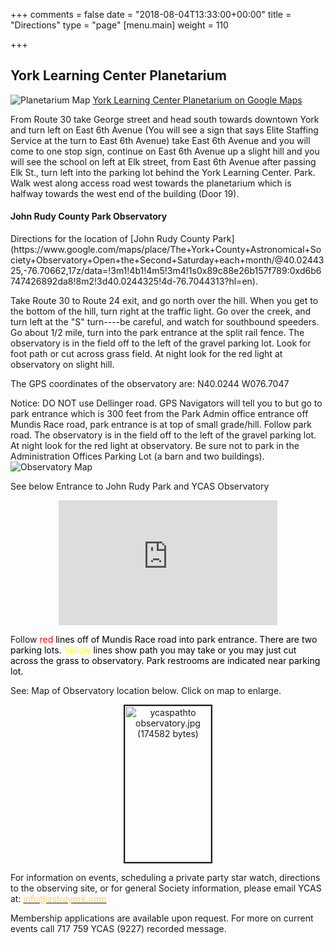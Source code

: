 +++
comments = false
date = "2018-08-04T13:33:00+00:00"
title = "Directions"
type = "page"
[menu.main]
weight = 110

+++

## York Learning Center Planetarium
![Planetarium Map](../img/YLCParking.png "York Learning Center Planetarium")
 [York Learning Center Planetarium on Google Maps](https://www.google.com/maps/place/York+Learning+Center+Planetarium/@39.977469,-76.7309508,17z/data=!3m1!4b1!4m5!3m4!1s0x89c88e9c6dd286ef:0x8f38fe4fbd32f6f1!8m2!3d39.977469!4d-76.7287621?hl=en)
<p>From Route 30 take George street and head south towards downtown York and turn left on East 6th Avenue (You will see a sign that says Elite Staffing Service at the turn to East 6th Avenue) take East 6th Avenue and you will come to one stop sign, continue on East 6th Avenue up a slight hill and you will see the school on left at Elk street, from East 6th Avenue after passing Elk St., turn left into the parking lot behind the York Learning Center. Park.  Walk west along access road west towards the planetarium which is halfway towards the west end of the building (Door 19). 

<H4>John Rudy County Park Observatory</H4><p>
Directions for the location of [John Rudy County Park](https://www.google.com/maps/place/The+York+County+Astronomical+Society+Observatory+Open+the+Second+Saturday+each+month/@40.0244325,-76.70662,17z/data=!3m1!4b1!4m5!3m4!1s0x89c88e26b157f789:0xd6b6747426892da8!8m2!3d40.0244325!4d-76.7044313?hl=en). <p>Take Route 30 to Route 24 exit, and go north over the hill. When you get to the bottom of the hill, turn right at the traffic light. Go over the creek, and turn left at the "S" turn----be careful, and watch for southbound speeders. Go about 1/2 mile, turn into the park entrance at the split rail fence. The observatory is in the field off to the left of the gravel parking lot. Look for foot path or cut across grass field. At night look for the red light at observatory on slight hill.

The GPS coordinates of the observatory are: N40.0244 W076.7047

Notice: DO NOT use Dellinger road. GPS Navigators will tell you to but go to park entrance which is 300 feet from the Park Admin office entrance off Mundis Race road, park entrance is at top of small grade/hill. Follow park road. The observatory is in the field off to the left of the gravel parking lot. At night look for the red light  at observatory. Be sure not to park in the Administration Offices Parking Lot (a barn and two buildings).
![Observatory Map](../img/RudyMap.png "John Rudy Park Observatory")
<p>See below Entrance to John Rudy Park and YCAS Observatory</p>
              <p align="center"><!--webbot bot="HTMLMarkup" startspan --><iframe src="https://www.google.com/maps/embed?pb=!1m0!3m2!1sen!2sus!4v1423610924216!6m8!1m7!1sKO-C4EulGzVoIavz4B5E-Q!2m2!1d40.020042!2d-76.702791!3f18.663407571275982!4f-9.488925252349233!5f0.4000000000000002" width="350" height="200" frameborder="0" style="border:0"></iframe><!--webbot bot="HTMLMarkup" endspan -->
              </p>              <p>Follow <font color="#FF0000">red</font><font color="000000"> lines off of Mundis Race road into park entrance. There are two parking lots. </font>
		<font color="#FFFF00">Yellow</font><font color="#000000"> lines show path you may take or you may just cut across the grass to observatory. Park restrooms are indicated near parking lot.</font></p>
              <p>See: Map of Observatory location below. Click on map to enlarge.</p>
              <p align="center"><a href="../img/ycaspathto_observatory.jpg" target="_blank"><img border="2" src="../img/ycaspathto_observatory_small.jpg" alt="ycaspathto observatory.jpg (174582 bytes)" width="138" height="250"></a>
              <p>For information on events, scheduling a private party star watch, directions to the observing site, or for general Society information, please email YCAS at: </font><a href="mailto:info@astroyork.com"><font color="#FFCC66">info@astroyork.com</font></a><p><font color="#000000"> </font>Membership applications are available upon request. For more on current events call 717 759 YCAS (9227) recorded message.
